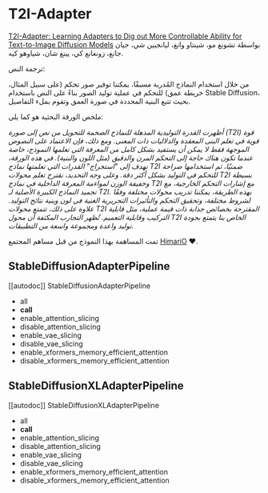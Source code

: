 # T2I-Adapter

[T2I-Adapter: Learning Adapters to Dig out More Controllable Ability for Text-to-Image Diffusion Models](https://arxiv.org/abs/2302.08453) بواسطة تشونغ مو، شينتاو وانغ، ليانجبين شي، جيان جانغ، زونغانغ كي، يينغ شان، شياوهو كيه.

ترجمة النص:

من خلال استخدام النماذج المُدربة مسبقًا، يمكننا توفير صور تحكم (على سبيل المثال، خريطة عمق) للتحكم في عملية توليد الصور بناءً على النص باستخدام Stable Diffusion، بحيث تتبع البنية المحددة في صورة العمق وتقوم بملء التفاصيل.

ملخص الورقة البحثية هو كما يلي:

*أظهرت القدرة التوليدية المذهلة للنماذج الضخمة للتحويل من نص إلى صورة (T2I) قوة قوية في تعلم البنى المعقدة والدلاليات ذات المعنى. ومع ذلك، فإن الاعتماد على النصوص الموجهة فقط لا يمكن أن يستفيد بشكل كامل من المعرفة التي تعلمها النموذج، خاصة عندما تكون هناك حاجة إلى التحكم المرن والدقيق (مثل اللون والبنية). في هذه الورقة، نهدف إلى "استخراج" القدرات التي تعلمتها نماذج T2I ضمنيًا، ثم استخدامها صراحة للتحكم في التوليد بشكل أكثر دقة. وعلى وجه التحديد، نقترح تعلم محولات T2I بسيطة وخفيفة الوزن لمواءمة المعرفة الداخلية في نماذج T2I مع إشارات التحكم الخارجية، مع تجميد النماذج الكبيرة الأصلية لـ T2I. بهذه الطريقة، يمكننا تدريب محولات مختلفة وفقًا لشروط مختلفة، وتحقيق التحكم والتأثيرات التحريرية الغنية في لون وبنية نتائج التوليد. علاوة على ذلك، تتمتع محولات T2I المقترحة بخصائص جذابة ذات قيمة عملية، مثل قابلية التركيب وقابلية التعميم. تُظهر التجارب المكثفة أن محول T2I الخاص بنا يتمتع بجودة توليد واعدة ومجموعة واسعة من التطبيقات.*

تمت المساهمة بهذا النموذج من قبل مساهم المجتمع [HimariO](https://github.com/HimariO) ❤️.

## StableDiffusionAdapterPipeline

[[autodoc]] StableDiffusionAdapterPipeline

- all
- __call__
- enable_attention_slicing
- disable_attention_slicing
- enable_vae_slicing
- disable_vae_slicing
- enable_xformers_memory_efficient_attention
- disable_xformers_memory_efficient_attention

## StableDiffusionXLAdapterPipeline

[[autodoc]] StableDiffusionXLAdapterPipeline

- all
- __call__
- enable_attention_slicing
- disable_attention_slicing
- enable_vae_slicing
- disable_vae_slicing
- enable_xformers_memory_efficient_attention
- disable_xformers_memory_efficient_attention